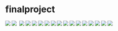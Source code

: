 # finalproject
![](images/1-1.jpg)
![](1-2.jpg) 
![](1-3.jpg)
![](1-4.jpg)
![](1-5.jpg)
![](1-6.jpg)
![](1-7.jpg)
![](1-8.jpg)
![](1-9.jpg)
![](1-10.jpg)
![](1-11.jpg)
![](1-12.jpg)
![](2-1.jpg)
![](2-2.jpg)
![](3-1.jpg)
![](3-2.jpg)
![](3-3.jpg)
